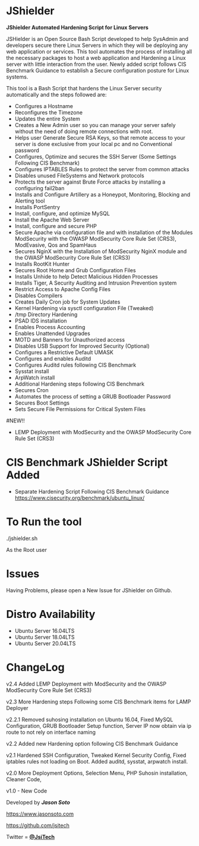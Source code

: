 # JShielder

**JShielder Automated Hardening Script for Linux Servers**

JSHielder is an Open Source Bash Script developed to help SysAdmin and developers secure there Linux Servers in which they will be deploying any web application or services. This tool automates the process of installing all the necessary packages to host a web application and Hardening a Linux server with little interaction from the user. Newly added script follows CIS Benchmark Guidance to establish a Secure configuration posture for Linux systems.

This tool is a Bash Script that hardens the Linux Server security automatically and the steps followed are:

* Configures a Hostname
* Reconfigures the Timezone
* Updates the entire System
* Creates a New Admin user so you can manage your server safely without the need of doing remote connections with root.
* Helps user Generate Secure RSA Keys, so that remote access to your server is done exclusive from your local pc and no Conventional password
* Configures, Optimize and secures the SSH Server (Some Settings Following CIS Benchmark)
* Configures IPTABLES Rules to protect the server from common attacks
* Disables unused FileSystems and Network protocols
* Protects the server against Brute Force attacks by installing a configuring fail2ban
* Installs and Configure Artillery as a Honeypot, Monitoring, Blocking and Alerting tool
* Installs PortSentry
* Install, configure, and optimize MySQL
* Install the Apache Web Server
* Install, configure and secure PHP
* Secure Apache via configuration file and with installation of the Modules ModSecurity with the OWASP ModSecurity Core Rule Set (CRS3), ModEvasive, Qos and SpamHaus
* Secures NginX with the Installation of ModSecurity NginX module and the OWASP ModSecurity Core Rule Set (CRS3)
* Installs RootKit Hunter
* Secures Root Home and Grub Configuration Files
* Installs Unhide to help Detect Malicious Hidden Processes
* Installs Tiger, A Security Auditing and Intrusion Prevention system
* Restrict Access to Apache Config Files
* Disables Compilers
* Creates Daily Cron job for System Updates
* Kernel Hardening via sysctl configuration File (Tweaked)
* /tmp Directory Hardening
* PSAD IDS installation
* Enables Process Accounting
* Enables Unattended Upgrades
* MOTD and Banners for Unauthorized access
* Disables USB Support for Improved Security (Optional)
* Configures a Restrictive Default UMASK
* Configures and enables Auditd
* Configures Auditd rules following CIS Benchmark 
* Sysstat install 
* ArpWatch install
* Additional Hardening steps following CIS Benchmark
* Secures Cron
* Automates the process of setting a GRUB Bootloader Password
* Secures Boot Settings
* Sets Secure File Permissions for Critical System Files

#NEW!!

* LEMP Deployment with ModSecurity and the OWASP ModSecurity Core Rule Set (CRS3)


# CIS Benchmark JShielder Script Added

* Separate Hardening Script Following CIS Benchmark Guidance
  https://www.cisecurity.org/benchmark/ubuntu_linux/


# To Run the tool


./jshielder.sh

As the Root user


# Issues


Having Problems, please open a New Issue for JShielder on Github.

# Distro Availability

* Ubuntu Server 16.04LTS
* Ubuntu Server 18.04LTS
* Ubuntu Server 20.04LTS

# ChangeLog

v2.4 Added LEMP Deployment with ModSecurity and the OWASP ModSecurity Core Rule Set (CRS3)

v2.3 More Hardening steps Following some CIS Benchmark items for LAMP Deployer

v2.2.1 Removed suhosing installation on Ubuntu 16.04, Fixed MySQL Configuration, GRUB Bootloader Setup function,
Server IP now obtain via ip route to not rely on interface naming

v2.2 Added new Hardening option following CIS Benchmark Guidance

v2.1 Hardened SSH Configuration, Tweaked Kernel Security Config, Fixed iptables rules not loading on Boot. Added auditd, sysstat, arpwatch install.

v2.0 More Deployment Options, Selection Menu, PHP Suhosin installation, Cleaner Code,

v1.0 - New Code


Developed by ***Jason Soto***

https://www.jasonsoto.com

https://github.com/jsitech

Twitter = [**@JsiTech**](http://www.twitter.com/JsiTech)
